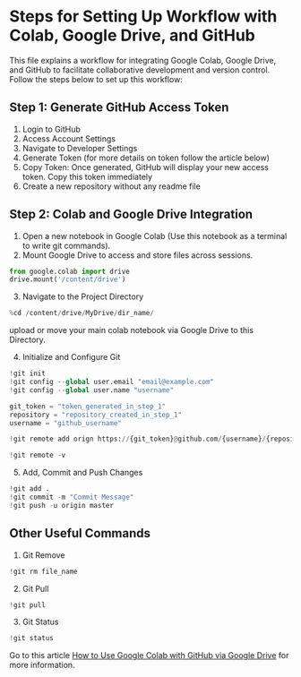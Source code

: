 # Steps for Setting Up Workflow with Colab, Google Drive, and GitHub

This file explains a workflow for integrating Google Colab, Google Drive, and GitHub to facilitate collaborative development and version control. Follow the steps below to set up this workflow:

## Step 1: Generate GitHub Access Token
1. Login to GitHub
2. Access Account Settings
3. Navigate to Developer Settings
4. Generate Token (for more details on token follow the article below)
5. Copy Token: Once generated, GitHub will display your new access token. Copy this token immediately
7. Create a new repository without any readme file

## Step 2: Colab and Google Drive Integration

1. Open a new notebook in Google Colab (Use this notebook as a terminal to write git commands).
2. Mount Google Drive to access and store files across sessions.

```python
from google.colab import drive
drive.mount('/content/drive')
```
3. Navigate to the Project Directory

```python
%cd /content/drive/MyDrive/dir_name/
```
upload or move your main colab notebook via Google Drive to this Directory.

4. Initialize and Configure Git

```python
!git init
!git config --global user.email "email@example.com"
!git config --global user.name "username"
```
```python
git_token = "token_generated_in_step_1"
repository = "repository_created_in_step_1"
username = "github_username"

!git remote add orign https://{git_token}@github.com/{username}/{repository}.git

!git remote -v
```

5. Add, Commit and Push Changes
```python
!git add .
!git commit -m "Commit Message"
!git push -u origin master
```

## Other Useful Commands
1. Git Remove
```python
!git rm file_name
```
2. Git Pull
```python
!git pull
```
3. Git Status
```python
!git status
````

Go to this article [How to Use Google Colab with GitHub via Google Drive](https://medium.com/analytics-vidhya/how-to-use-google-colab-with-github-via-google-drive-68efb23a42d) for more information.

